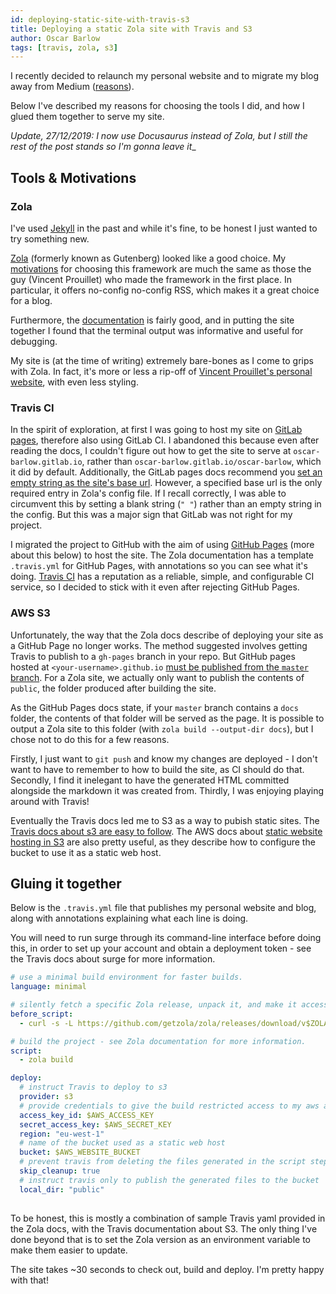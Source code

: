```yaml
---
id: deploying-static-site-with-travis-s3
title: Deploying a static Zola site with Travis and S3
author: Oscar Barlow
tags: [travis, zola, s3]
---
```


I recently decided to relaunch my personal website and to migrate my blog away from Medium ([reasons](https://medium.com/@nikitonsky/medium-is-a-poor-choice-for-blogging-bb0048d19133)). 

Below I've described my reasons for choosing the tools I did, and how I glued them together to serve my site.

_Update, 27/12/2019: I now use Docusaurus instead of Zola, but I still the rest of the post stands so I'm gonna leave it__

<!-- truncate -->

## Tools & Motivations

### Zola
I've used [Jekyll](https://jekyllrb.com/) in the past and while it's fine, to be honest I just wanted to try something new.

[Zola](https://www.getzola.org/) (formerly known as Gutenberg) looked like a good choice. My [motivations](https://www.vincentprouillet.com/blog/announcing-gutenberg/) for choosing this framework are much the same as those the guy (Vincent Prouillet) who made the framework in the first place. In particular, it offers no-config no-config RSS, which makes it a great choice for a blog.

Furthermore, the [documentation](https://www.getzola.org/) is fairly good, and in putting the site together I found that the terminal output was informative and useful for debugging.

My site is (at the time of writing) extremely bare-bones as I come to grips with Zola. In fact, it's more or less a rip-off of [Vincent Prouillet's personal website](https://github.com/Keats/vincentprouillet), with even less styling.

### Travis CI
In the spirit of exploration, at first I was going to host my site on [GitLab pages](https://docs.gitlab.com/ee/user/project/pages/), therefore also using GitLab CI. I abandoned this because even after reading the docs, I couldn't figure out how to get the site to serve at `oscar-barlow.gitlab.io`, rather than `oscar-barlow.gitlab.io/oscar-barlow`, which it did by default. Additionally, the GitLab pages docs recommend you [set an empty string as the site's base url](https://docs.gitlab.com/ee/user/project/pages/getting_started_part_two.html#urls-and-baseurls). However, a specified base url is the only required entry in Zola's config file. If I recall correctly, I was able to circumvent this by setting a blank string (`" "`) rather than an empty string in the config. But this was a major sign that GitLab was not right for my project.

I migrated the project to GitHub with the aim of using [GitHub Pages](https://pages.github.com/) (more about this below) to host the site. The Zola documentation has a template `.travis.yml` for GitHub Pages, with annotations so you can see what it's doing. [Travis CI](https://travis-ci.com/) has a reputation as a reliable, simple, and configurable CI service, so I decided to stick with it even after rejecting GitHub Pages.

### AWS S3
Unfortunately, the way that the Zola docs describe of  deploying your site as a GitHub Page no longer works. The method suggested involves getting Travis to publish to a `gh-pages` branch in your repo. But GitHub pages hosted at `<your-username>.github.io` [must be published from the `master` branch](https://help.github.com/articles/configuring-a-publishing-source-for-github-pages/). For a Zola site, we actually only want to publish the contents of `public`, the folder produced after building the site.

As the GitHub Pages docs state, if your `master` branch contains a `docs` folder, the contents of that folder will be served as the page. It is possible to output a Zola site to this folder (with `zola build --output-dir docs`), but I chose not to do this for a few reasons. 

Firstly, I just want to `git push` and know my changes are deployed - I don't want to have to remember to how to build the site, as CI should do that. Secondly, I find it inelegant to have the generated HTML committed alongside the markdown it was created from. Thirdly, I was enjoying playing around with Travis!

Eventually the Travis docs led me to S3 as a way to pubish static sites. The [Travis docs about s3 are easy to follow](https://docs.travis-ci.com/user/deployment/s3). The AWS docs about [static website hosting in S3](https://docs.aws.amazon.com/AmazonS3/latest/dev/WebsiteHosting.html) are also pretty useful, as they describe how to configure the bucket to use it as a static web host.

## Gluing it together
Below is the `.travis.yml` file that publishes my personal website and blog, along with annotations explaining what each line is doing.

You will need to run surge through its command-line interface before doing this, in order to set up your account and obtain a deployment token - see the Travis docs about surge for more information.

```yaml
# use a minimal build environment for faster builds.
language: minimal

# silently fetch a specific Zola release, unpack it, and make it accessible
before_script:
  - curl -s -L https://github.com/getzola/zola/releases/download/v$ZOLA_VERSION/zola-v$ZOLA_VERSION-x86_64-unknown-linux-gnu.tar.gz | sudo tar xvzf - -C /usr/local/bin

# build the project - see Zola documentation for more information.
script:
  - zola build

deploy:
  # instruct Travis to deploy to s3
  provider: s3
  # provide credentials to give the build restricted access to my aws account
  access_key_id: $AWS_ACCESS_KEY
  secret_access_key: $AWS_SECRET_KEY
  region: "eu-west-1"
  # name of the bucket used as a static web host
  bucket: $AWS_WEBSITE_BUCKET
  # prevent travis from deleting the files generated in the script step
  skip_cleanup: true
  # instruct travis only to publish the generated files to the bucket
  local_dir: "public"
  
```
To be honest, this is mostly a combination of sample Travis yaml provided in the Zola docs, with the Travis documentation about S3. The only thing I've done beyond that is to set the Zola version as an environment variable to make them easier to update.

The site takes ~30 seconds to check out, build and deploy. I'm pretty happy with that!

